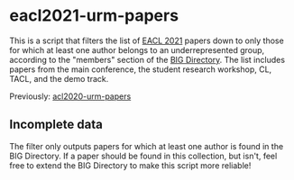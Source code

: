 # eacl2021-urm-papers

This is a script that filters the list of [EACL 2021](https://2021.eacl.org/) papers down to only those for which at least one author belongs to an underrepresented group, according to the "members" section of the [BIG Directory](http://www.winlp.org/big-directory/). The list includes papers from the main conference, the student research workshop, CL, TACL, and the demo track.

Previously: [acl2020-urm-papers](https://github.com/eseyffarth/acl2020-urm-papers)

## Incomplete data
The filter only outputs papers for which at least one author is found in the BIG Directory. If a paper should be found in this collection, but isn't, feel free to extend the BIG Directory to make this script more reliable!